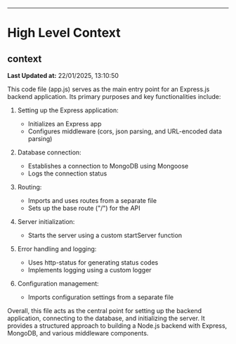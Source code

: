 

---
# High Level Context
## context
**Last Updated at:** 22/01/2025, 13:10:50

This code file (app.js) serves as the main entry point for an Express.js backend application. Its primary purposes and key functionalities include:

1. Setting up the Express application:
   - Initializes an Express app
   - Configures middleware (cors, json parsing, and URL-encoded data parsing)

2. Database connection:
   - Establishes a connection to MongoDB using Mongoose
   - Logs the connection status

3. Routing:
   - Imports and uses routes from a separate file
   - Sets up the base route ("/") for the API

4. Server initialization:
   - Starts the server using a custom startServer function

5. Error handling and logging:
   - Uses http-status for generating status codes
   - Implements logging using a custom logger

6. Configuration management:
   - Imports configuration settings from a separate file

Overall, this file acts as the central point for setting up the backend application, connecting to the database, and initializing the server. It provides a structured approach to building a Node.js backend with Express, MongoDB, and various middleware components.
